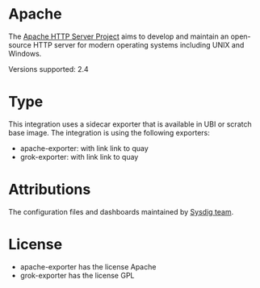 # Apache
The [Apache HTTP Server Project](https://httpd.apache.org/) aims to develop and maintain an open-source HTTP server for modern operating systems including UNIX and Windows.

Versions supported: 2.4

# Type
This integration uses a sidecar exporter that is available in UBI or scratch base image.
The integration is using the following exporters:
- apache-exporter: with link link to quay
- grok-exporter: with link link to quay


# Attributions
The configuration files and dashboards maintained by [Sysdig team](https://sysdig.com/).

# License
- apache-exporter has the license Apache
- grok-exporter has the license GPL